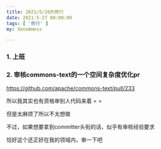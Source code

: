 ```yaml
---
title: 2021/5/26的修行
date: 2021-5-27 00:00:00
tags: [ '修行' ]
my: XenoAmess

---
```


### 1. 上班

### 2. 审核commons-text的一个空间复杂度优化pr

https://github.com/apache/commons-text/pull/233

所以我其实也有资格审别人代码来着 = =

但是太麻烦了所以不太想做

不过，如果想要拿到committer头衔的话，似乎有审核经验要求

恰好这个还正好在我的领域内，审一下吧
